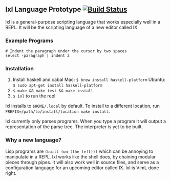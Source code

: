 ## Ixl Language Prototype [![Build Status](https://travis-ci.org/jayferd/ixl-prototype.png)](https://travis-ci.org/jayferd/ixl-prototype)

Ixl is a general-purpose scripting language that works especially well
in a REPL.  It will be the scripting language of a new editor called IX.

### Example Programs

    # Indent the paragraph under the cursor by two spaces
    select -paragraph | indent 2

### Installation

1. Install haskell and cabal
  Mac: `$ brew install haskell-platform`
  Ubuntu: `$ sudo apt-get install haskell-platform`
1. `$ make && make test && make install`
1. `$ ixl` to run the repl

Ixl installs to `$HOME/.local` by default.  To install to a different location,
run `PREFIX=/path/to/install/location make install`.

Ixl currently only parses programs. When you type a program it will output a
representation of the parse tree.  The interpreter is yet to be built.

### Why a new language?

Lisp programs are `(built (on (the left)))` which can be annoying to manipulate
in a REPL. Ixl works like the shell does, by chaining modular pieces through
pipes. It will also work well in source files, and serve as a configuration
language for an upcoming editor called IX. Ixl is VimL done right.
